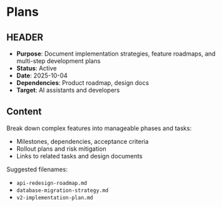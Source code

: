 # Plans

## HEADER
- **Purpose**: Document implementation strategies, feature roadmaps, and multi-step development plans
- **Status**: Active
- **Date**: 2025-10-04
- **Dependencies**: Product roadmap, design docs
- **Target**: AI assistants and developers

## Content
Break down complex features into manageable phases and tasks:
- Milestones, dependencies, acceptance criteria
- Rollout plans and risk mitigation
- Links to related tasks and design documents

Suggested filenames:
- `api-redesign-roadmap.md`
- `database-migration-strategy.md`
- `v2-implementation-plan.md`

